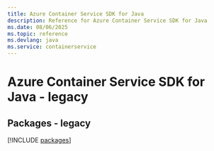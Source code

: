 ```yaml
---
title: Azure Container Service SDK for Java
description: Reference for Azure Container Service SDK for Java
ms.date: 08/06/2025
ms.topic: reference
ms.devlang: java
ms.service: containerservice
---
```

# Azure Container Service SDK for Java - legacy
## Packages - legacy
[!INCLUDE [packages](container-service-index.md)]